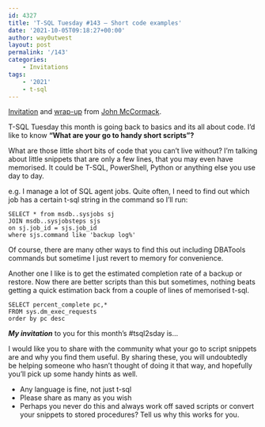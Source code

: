 ```yaml
---
id: 4327
title: 'T-SQL Tuesday #143 – Short code examples'
date: '2021-10-05T09:18:27+00:00'
author: way0utwest
layout: post
permalink: '/143'
categories:
    - Invitations
tags:
    - '2021'
    - t-sql
---
```


[Invitation](https://johnmccormack.it/2021/10/t-sql-tuesday-143-short-code-examples/) and [wrap-up](https://johnmccormack.it/2021/10/t-sql-tuesday-143-wrap-up/) from [John McCormack](https://johnmccormack.it/).

T-SQL Tuesday this month is going back to basics and its all about code. I’d like to know **“What are your go to handy short scripts”?**

What are those little short bits of code that you can’t live without? I’m talking about little snippets that are only a few lines, that you may even have memorised. It could be T-SQL, PowerShell, Python or anything else you use day to day.

e.g. I manage a lot of SQL agent jobs. Quite often, I need to find out which job has a certain t-sql string in the command so I’ll run:

```
SELECT * from msdb..sysjobs sj 
JOIN msdb..sysjobsteps sjs 
on sj.job_id = sjs.job_id 
where sjs.command like 'backup log%'
```

</div></div>Of course, there are many other ways to find this out including DBATools commands but sometime I just revert to memory for convenience.

Another one I like is to get the estimated completion rate of a backup or restore. Now there are better scripts than this but sometimes, nothing beats getting a quick estimation back from a couple of lines of memorised t-sql.

```
SELECT percent_complete pc,*
FROM sys.dm_exec_requests
order by pc desc
```

***My invitation*** to you for this month’s #tsql2sday is…

I would like you to share with the community what your go to script snippets are and why you find them useful. By sharing these, you will undoubtedly be helping someone who hasn’t thought of doing it that way, and hopefully you’ll pick up some handy hints as well.

- Any language is fine, not just t-sql
- Please share as many as you wish
- Perhaps you never do this and always work off saved scripts or convert your snippets to stored procedures? Tell us why this works for you.